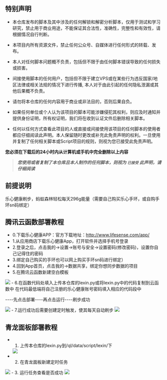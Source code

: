 ## 特别声明

- 本仓库发布的脚本及其中涉及的任何解锁和解密分析脚本，仅用于测试和学习研究，禁止用于商业用途，不能保证其合法性，准确性，完整性和有效性，请根据情况自行判断。

- 本项目内所有资源文件，禁止任何公众号、自媒体进行任何形式的转载、发布。

- 本人对任何脚本问题概不负责，包括但不限于由任何脚本错误导致的任何损失或损害。

- 间接使用脚本的任何用户，包括但不限于建立VPS或在某些行为违反国家/地区法律或相关法规的情况下进行传播, 本人对于由此引起的任何隐私泄漏或其他后果概不负责。

- 请勿将本仓库的任何内容用于商业或非法目的，否则后果自负。

- 如果任何单位或个人认为该项目的脚本可能涉嫌侵犯其权利，则应及时通知并提供身份证明，所有权证明，我们将在收到认证文件后删除相关脚本。

- 任何以任何方式查看此项目的人或直接或间接使用该项目的任何脚本的使用者都应仔细阅读此声明。本人保留随时更改或补充此免责声明的权利。一旦使用并复制了任何相关脚本或Script项目的规则，则视为您已接受此免责声明。

**您必须在下载后的24小时内从计算机或手机中完全删除以上内容**

> ***您使用或者复制了本仓库且本人制作的任何脚本，则视为 `已接受` 此声明，请仔细阅读***

## 前提说明
乐心健康刷步，蚂蚁森林轻松每天296g能量（需要自己购买乐心手环，或自购手环sn码绑定）

## 腾讯云函数部署教程
- 0.下载乐心健康APP：官方下载地址：http://www.lifesense.com/app/
- 1.从应用商店下载乐心健康App，打开软件并选择手机号登录
- 2.登录之后，点击我的->设置->账号与安全->设置密码(修改密码)，设置你自己记得住的密码
- 3.绑定自己购买的手环也可以网上购买手环sn码进行绑定）
- 4.回到App首页，点击我的->数据共享，绑定你想同步数据的项目
- 5.在腾讯云函数新建空白模板
 <img src="https://user-images.githubusercontent.com/71224625/182764842-358e3d64-b8c8-46b7-a340-f7a3c9382e31.png"/>
- 6.在函数代码处填入上传本仓库的lexin.py或将lexin.py中的代码复制到云函数中
   在代码最低端将自己注册的乐心健康账号密码填入相应的代码段中
      <p>----先点击部署----再点击运行----刷步成功</p>
 <img src="https://user-images.githubusercontent.com/71224625/182765394-b57055ec-24b0-4cf9-8a92-c20e66bcae89.jpg"/>
- 7.运行成功后需要创建定时触发，使其每天自动刷步
 <img src="https://user-images.githubusercontent.com/71224625/182765549-d8552405-7339-4470-a658-a0dd285be5fa.png"/>

## 青龙面板部署教程
- 1. 上传本仓库的lexin.py到/ql/data/script/lexin/下
  <img src="https://user-images.githubusercontent.com/71224625/182766073-2d9289ab-8be9-4e00-9067-8fbc8f8a5a23.jpg"/>
- 2. 在青龙面板新建定时任务
 <img src="https://user-images.githubusercontent.com/71224625/182766255-3e196405-41a8-41d8-8e81-da52f3eb90a0.jpg"/>
- 3. 运行任务查看是否成功
 <img src="https://user-images.githubusercontent.com/71224625/182804145-e794f99f-b681-40ac-8f98-80ef89eec8ac.png"/>
 <img src=""/>

